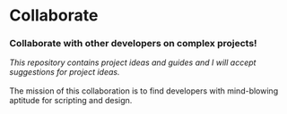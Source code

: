 # Collaborate
### Collaborate with other developers on complex projects!
_This repository contains project ideas and guides and I will accept suggestions for project ideas._<br><br>
The mission of this collaboration is to find developers with mind-blowing aptitude for scripting and design.
